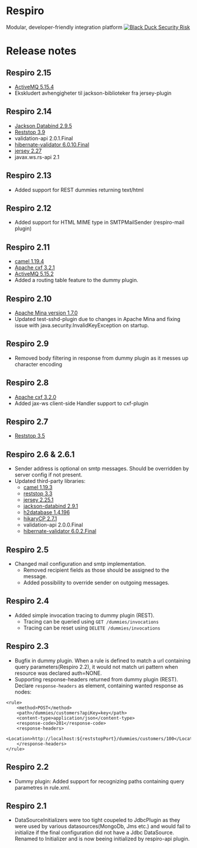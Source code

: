 # Respiro
Modular, developer-friendly integration platform
[![Black Duck Security Risk](https://copilot.blackducksoftware.com/github/repos/helaar/respiro/branches/master/badge-risk.svg)](https://copilot.blackducksoftware.com/github/repos/helaar/respiro/branches/master)

# Release notes

## Respiro 2.15
* [ActiveMQ 5.15.4](http://activemq.apache.org/activemq-5154-release.html)
* Ekskludert avhengigheter til jackson-biblioteker fra jersey-plugin

## Respiro 2.14
* [Jackson Databind 2.9.5](https://github.com/FasterXML/jackson-databind)
* [Reststop 3.9](https://github.com/kantega/reststop/wiki/ReleaseNotes)
* validation-api 2.0.1.Final
* [hibernate-validator 6.0.10.Final](http://hibernate.org/validator/documentation/) 
* [jersey 2.27](https://jersey.github.io/release-notes/2.27.html) 
* javax.ws.rs-api 2.1

## Respiro 2.13
* Added support for REST dummies returning text/html

## Respiro 2.12
* Added support for HTML MIME type in SMTPMailSender (respiro-mail plugin)

## Respiro 2.11
* [camel 1.19.4](http://camel.apache.org/camel-2194-release.html)
* [Apache cxf 3.2.1](http://cxf.apache.org/download.html)
* [ActiveMQ 5.15.2](http://activemq.apache.org/activemq-5152-release.html)
* Added a routing table feature to the dummy plugin. 

## Respiro 2.10
* [Apache Mina version 1.7.0](https://github.com/apache/mina-sshd) 
* Updated test-sshd-plugin due to changes in Apache Mina and fixing issue with java.security.InvalidKeyException on startup.

## Respiro 2.9
* Removed body filtering in response from dummy plugin as it messes up character encoding

## Respiro 2.8
* [Apache cxf 3.2.0](http://cxf.apache.org/download.html)
* Added jax-ws client-side Handler support to cxf-plugin 

## Respiro 2.7
* [Reststop 3.5](https://github.com/kantega/reststop/wiki/ReleaseNotes)

## Respiro 2.6 & 2.6.1
* Sender address is optional on smtp messages. Should be overridden by server config if not present.
* Updated third-party libraries:
  * [camel 1.19.3](http://camel.apache.org/camel-2193-release.html)
  * [reststop 3.3](https://github.com/kantega/reststop/wiki/ReleaseNotes)
  * [jersey 2.25.1](https://jersey.github.io/release-notes/2.25.1.html) 
  * [jackson-databind 2.9.1](https://github.com/FasterXML/jackson-databind)
  * [h2database 1.4.196](http://www.h2database.com/html/changelog.html)
  * [hikaryCP 2.7.1](https://github.com/brettwooldridge/HikariCP/wiki)
  * validation-api 2.0.0.Final
  * [hibernate-validator 6.0.2.Final](http://hibernate.org/validator/documentation/)

## Respiro 2.5
* Changed mail configuration and smtp implementation. 
  * Removed recipient fields as those should be assigned to the message. 
  * Added possibility to override sender on outgoing messages.

## Respiro 2.4
* Added simple invocation tracing to dummy plugin (REST).  
  * Tracing can be queried using `GET /dummies/invocations`
  * Tracing can be reset using `DELETE /dummies/invocations`

## Respiro 2.3
* Bugfix in dummy plugin. When a rule is defined to match a url containing query parameters(Respiro 2.2), it would not match uri pattern when resource was declared auth=NONE.
* Supporting response-headers returned from dummy plugin (REST). Declare `response-headers` as element, containing wanted response as nodes:
 ```
 <rule>
     <method>POST</method>
     <path>/dummies/customers?apiKey=key</path>
     <content-type>application/json</content-type>
     <response-code>201</response-code>
     <response-headers>
         <Location>http://localhost:${reststopPort}/dummies/customers/100</Location>
     </response-headers>
 </rule>
 ```

## Respiro 2.2
* Dummy plugin: Added support for recognizing paths containing query parametres in rule.xml. 

## Respiro 2.1 
* DataSourceInitializers were too tight coupeled to JdbcPlugin as they were used by various datasources(MongoDb, Jms etc.) and would fail to initialize if the final configuration did not have a Jdbc DataSource. Renamed to Initializer and is now beeing initialized by respiro-api plugin.
